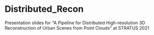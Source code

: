 # Distributed_Recon
Presentation slides for "A Pipeline for Distributed High-resolution 3D Reconstruction of Urban Scenes from Point Clouds" at STRATUS 2021
